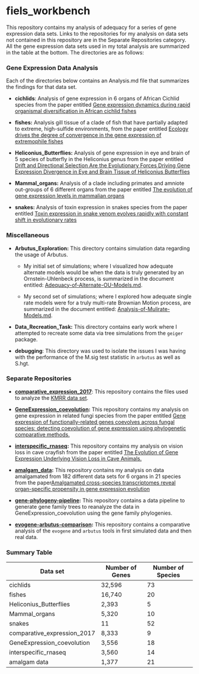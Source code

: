 # fiels_workbench

This repository contains my analysis of adequacy for a series of gene expression data sets. Links to the repositories for my analysis on data sets not contained in this repository are in the Separate Repositories category. All the gene expression data sets used in my total analysis are summarized in the table at the bottom. The directories are as follows:

### Gene Expression Data Analysis

Each of the directories below contains an Analysis.md file that summarizes the findings for that data set.

-   **cichlids**: Analysis of gene expression in 6 organs of African Cichlid species from the paper entitled [Gene expression dynamics during rapid organismal diversification in African cichlid fishes](https://www.nature.com/articles/s41559-020-01354-3)

-   **fishes:** Analysis gill tissue of a clade of fish that have partially adapted to extreme, high-sulfide environments, from the paper entitled [Ecology drives the degree of convergence in the gene expression of extremophile fishes](https://www.biorxiv.org/content/10.1101/2021.12.13.472416v1.full)

-   **Heliconius_Butterflies:** Analysis of gene expression in eye and brain of 5 species of butterfly in the Heliconius genus from the paper entitled [Drift and Directional Selection Are the Evolutionary Forces Driving Gene Expression Divergence in Eye and Brain Tissue of Heliconius Butterflies](https://academic.oup.com/genetics/article/213/2/581/5930581?login=true)

-   **Mammal_organs:** Analysis of a clade including primates and amniote out-groups of 6 different organs from the paper entitled [The evolution of gene expression levels in mammalian organs](https://www.nature.com/articles/nature10532)

-   **snakes:** Analysis of toxin expression in snakes species from the paper entitled [Toxin expression in snake venom evolves rapidly with constant shift in evolutionary rates](https://royalsocietypublishing.org/doi/full/10.1098/rspb.2020.0613#d1e1203)

### Miscellaneous 

-   **Arbutus_Exploration:** This directory contains simulation data regarding the usage of Arbutus.

    -   My initial set of simulations; where I visualized how adequate alternate models would be when the data is truly generated by an Ornstein-Uhlenbeck process, is summarized in the document entitled: [Adequacy-of-Alternate-OU-Models.md](https://github.com/pennell-lab-ubc/fiels_workbench/blob/main/Arbutus_Exploration/Adequacy-of-Alternate-OU-Models.md).

    -   My second set of simulations; where I explored how adequate single rate models were for a truly multi-rate Brownian Motion process, are summarized in the document entitled: [Analysis-of-Mulirate-Models.md](https://github.com/pennell-lab-ubc/fiels_workbench/blob/main/Arbutus_Exploration/Analysis-of-Multirate-Models.md).

-    **Data_Recreation_Task:** This directory contains early work where I attempted to recreate some data via tree simulations from the `geiger` package.

-   **debugging**: This directory was used to isolate the issues I was having with the performance of the M.sig test statistic in `arbutus` as well as S.hgt.

### Separate Repositories

-   [**comparative_expression_2017**](https://github.com/fieldima/comparative_expression_2017): This repository contains the files used to analyze the [KMRR data set](https://academic.oup.com/bib/article/18/2/205/2562739?login=false).

-   [**GeneExpression_coevolution**](https://github.com/fieldima/GeneExpression_coevolution)**:** This repository contains my analysis on gene expression in related fungi species from the paper entitled [Gene expression of functionally-related genes coevolves across fungal species: detecting coevolution of gene expression using phylogenetic comparative methods.](https://bmcgenomics.biomedcentral.com/articles/10.1186/s12864-020-6761-3)

-   [**interspecific_rnaseq**](https://github.com/fieldima/interspecific_rnaseq)**:** This repository contains my analysis on vision loss in cave crayfish from the paper entitled [The Evolution of Gene Expression Underlying Vision Loss in Cave Animals.](https://academic.oup.com/mbe/article/35/8/2005/5000155?login=false)

-   [**amalgam_data**](https://github.com/fieldima/amalgam_data)**:** This repository contains my analysis on data amalgamated from 182 different data sets for 6 organs in 21 species from the paper[Amalgamated cross-species transcriptomes reveal organ-specific propensity in gene expression evolution](https://www.nature.com/articles/s41467-020-18090-8)

-   [**gene-phylogeny-pipeline**](https://github.com/pennell-lab-ubc/gene-phylogeny-pipeline)**:** This repository contains a data pipeline to generate gene family trees to reanalyze the data in GeneExpression_coevolution using the gene family phylogenies.

-   [**evogene-arbutus-comparison**](https://github.com/fieldima/evogene-arbutus-comparison)**:** This repository contains a comparative analysis of the `evogene` and `arbutus` tools in first simulated data and then real data.

### Summary Table

| Data set                    | Number of Genes | Number of Species |
|-----------------------------|-----------------|-------------------|
| cichlids                    | 32,596          | 73                |
| fishes                      | 16,740          | 20                |
| Heliconius_Butterflies      | 2,393           | 5                 |
| Mammal_organs               | 5,320           | 10                |
| snakes                      | 11              | 52                |
| comparative_expression_2017 | 8,333           | 9                 |
| GeneExpression_coevolution  | 3,556           | 18                |
| interspecific_rnaseq        | 3,560           | 14                |
| amalgam data                | 1,377           | 21                |

